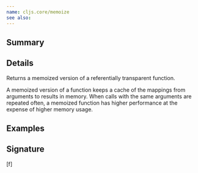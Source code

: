 ```yaml
---
name: cljs.core/memoize
see also:
---
```


## Summary

## Details

Returns a memoized version of a referentially transparent function.

A memoized version of a function keeps a cache of the mappings from arguments to
results in memory. When calls with the same arguments are repeated often, a
memoized function has higher performance at the expense of higher memory usage.

## Examples

## Signature
[f]
